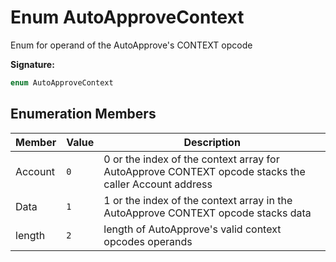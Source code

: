 
# Enum AutoApproveContext

Enum for operand of the AutoApprove's CONTEXT opcode

<b>Signature:</b>

```typescript
enum AutoApproveContext 
```

## Enumeration Members

|  Member | Value | Description |
|  --- | --- | --- |
|  Account | `0` | 0 or the index of the context array for AutoApprove CONTEXT opcode stacks the caller Account address |
|  Data | `1` | 1 or the index of the context array in the AutoApprove CONTEXT opcode stacks data |
|  length | `2` | length of AutoApprove's valid context opcodes operands |

